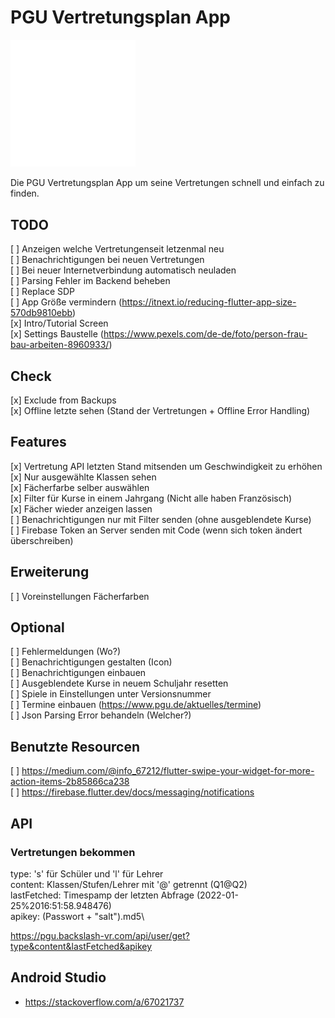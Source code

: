# PGU Vertretungsplan App

<img src="./assets/pgu.svg" width="200">

Die PGU Vertretungsplan App um seine Vertretungen schnell und einfach zu finden.

## TODO
[ ] Anzeigen welche Vertretungenseit letzenmal neu\
[ ] Benachrichtigungen bei neuen Vertretungen\
[ ] Bei neuer Internetverbindung automatisch neuladen\
[ ] Parsing Fehler im Backend beheben\
[ ] Replace SDP\
[ ] App Größe vermindern (https://itnext.io/reducing-flutter-app-size-570db9810ebb) \
[x] Intro/Tutorial Screen\
[x] Settings Baustelle (https://www.pexels.com/de-de/foto/person-frau-bau-arbeiten-8960933/)

## Check
[x] Exclude from Backups\
[x] Offline letzte sehen (Stand der Vertretungen + Offline Error Handling)

## Features
[x] Vertretung API letzten Stand mitsenden um Geschwindigkeit zu erhöhen\
[x] Nur ausgewählte Klassen sehen\
[x] Fächerfarbe selber auswählen\
[x] Filter für Kurse in einem Jahrgang (Nicht alle haben Französisch)\
[x] Fächer wieder anzeigen lassen\
[ ] Benachrichtigungen nur mit Filter senden (ohne ausgeblendete Kurse)\
[ ] Firebase Token an Server senden mit Code (wenn sich token ändert überschreiben)

## Erweiterung
[ ] Voreinstellungen Fächerfarben

## Optional
[ ] Fehlermeldungen (Wo?)\
[ ] Benachrichtigungen gestalten (Icon)\
[ ] Benachrichtigungen einbauen\
[ ] Ausgeblendete Kurse in neuem Schuljahr resetten\
[ ] Spiele in Einstellungen unter Versionsnummer\
[ ] Termine einbauen (https://www.pgu.de/aktuelles/termine)\
[ ] Json Parsing Error behandeln (Welcher?)

## Benutzte Resourcen
[ ] https://medium.com/@info_67212/flutter-swipe-your-widget-for-more-action-items-2b85866ca238 \
[ ] https://firebase.flutter.dev/docs/messaging/notifications

## API

### Vertretungen bekommen
type: 's' für Schüler und 'l' für Lehrer\
content: Klassen/Stufen/Lehrer mit '@' getrennt (Q1@Q2)\
lastFetched: Timespamp der letzten Abfrage (2022-01-25%2016:51:58.948476)\
apikey: (Passwort + "salt").md5\

https://pgu.backslash-vr.com/api/user/get?type&content&lastFetched&apikey

## Android Studio
- https://stackoverflow.com/a/67021737

